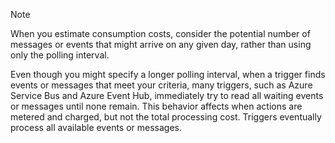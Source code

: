 
> [!NOTE]
> When you estimate consumption costs, 
> consider the potential number of messages or events 
> that might arrive on any given day, 
> rather than using only the polling interval. 
> 
> Even though you might specify a longer polling interval, 
> when a trigger finds events or messages that meet your criteria, 
> many triggers, such as Azure Service Bus and Azure Event Hub, 
> immediately try to read all waiting events or messages until none remain. 
> This behavior affects when actions are metered and charged, 
> but not the total processing cost. 
> Triggers eventually process all available events or messages.